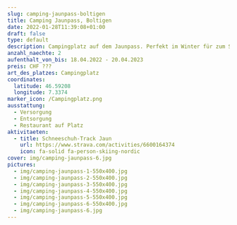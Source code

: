 ```yaml
---
slug: camping-jaunpass-boltigen
title: Camping Jaunpass, Boltigen
date: 2022-01-28T11:39:08+01:00
draft: false
type: default
description: Campingplatz auf dem Jaunpass. Perfekt im Winter für zum Skifahren, Langlaufen oder Schneeschuhtouren
anzahl_naechte: 2
aufenthalt_von_bis: 18.04.2022 - 20.04.2023
preis: CHF ???
art_des_platzes: Campingplatz
coordinates:
  latitude: 46.59208
  longitude: 7.3374
marker_icon: /Campingplatz.png
ausstattung:
  - Versorgung
  - Entsorgung
  - Restaurant auf Platz
aktivitaeten:
  - title: Schneeschuh-Track Jaun
    url: https://www.strava.com/activities/6600164374
    icon: fa-solid fa-person-skiing-nordic
cover: img/camping-jaunpass-6.jpg
pictures:
  - img/camping-jaunpass-1-550x400.jpg
  - img/camping-jaunpass-2-550x400.jpg
  - img/camping-jaunpass-3-550x400.jpg
  - img/camping-jaunpass-4-550x400.jpg
  - img/camping-jaunpass-5-550x400.jpg
  - img/camping-jaunpass-6-550x400.jpg
  - img/camping-jaunpass-6.jpg
---
```

